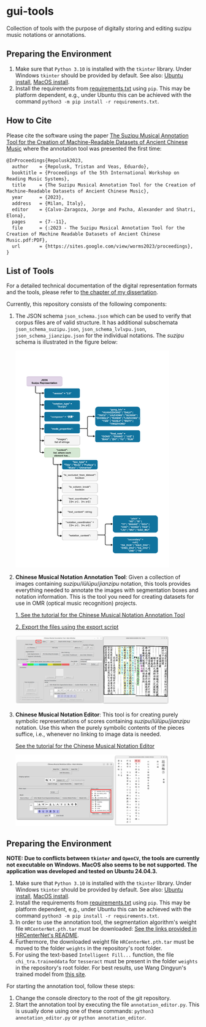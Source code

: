 
# gui-tools  
Collection of tools with the purpose of digitally storing and editing suzipu music notations or annotations.

## Preparing the Environment

1. Make sure that `Python 3.10` is installed with the `tkinter` library. Under Windows `tkinter` should be
provided by default. See also: [Ubuntu install](https://www.pythonguis.com/installation/install-tkinter-linux/),
[MacOS install](https://www.pythonguis.com/installation/install-tkinter-mac/).
2. Install the requirements from [requirements.txt](requirements.txt) using `pip`. This may be platform dependent, e.g.,
   under Ubuntu this can be achieved with the command `python3 -m pip install -r requirements.txt`.

## How to Cite

Please cite the software using the paper
[The Suzipu Musical Annotation Tool for the Creation of Machine-Readable Datasets of Ancient Chinese Music](https://repositum.tuwien.at/bitstream/20.500.12708/190035/1/Calvo-Zaragoza-2023-Proceedings%20of%20the%205th%20International%20Workshop%20on%20Read...-vor.pdf)
where the annotation tool was presented the first time:

```
@InProceedings{Repolusk2023,
  author    = {Repolusk, Tristan and Veas, Eduardo},
  booktitle = {Proceedings of the 5th International Workshop on Reading Music Systems},
  title     = {The Suzipu Musical Annotation Tool for the Creation of Machine-Readable Datasets of Ancient Chinese Music},
  year      = {2023},
  address   = {Milan, Italy},
  editor    = {Calvo-Zaragoza, Jorge and Pacha, Alexander and Shatri, Elona},
  pages     = {7--11},
  file      = {:2023 - The Suzipu Musical Annotation Tool for the Creation of Machine Readable Datasets of Ancient Chinese Music.pdf:PDF},
  url       = {https://sites.google.com/view/worms2023/proceedings},
}
```

## List of Tools

For a detailed technical documentation of the digital representation formats and the tools, please refer to
[the chapter of my dissertation](readme_files/documentation.pdf).

Currently, this repository consists of the following components:

1. The JSON schema `json_schema.json` which can be used to verify that corpus files are of valid structure. It has additional
   subschemata `json_schema_suzipu.json`, `json_schema_lvlvpu.json`, `json_schema_jianzipu.json` for the individual notations.
   The *suzipu* schema is illustrated in the figure below:


   <img src="readme_files/json_representation.png" width="400">


2. **Chinese Musical Notation Annotation Tool**: Given a collection of images containing *suzipu*/*lülüpu*/*jianzipu* notation,
	this tools provides everything needed to annotate the images with segmentation boxes and notation
	information. This is the tool you need for creating datasets for use in OMR (optical music recognition)
	projects.

	[1. See the tutorial for the Chinese Musical Notation Annotation Tool](readme_files/annotation_tool_tutorial.pdf)
    
    [2. Export the files using the export script](readme_files/extract_dataset_from_corpus.md)

	<img src="readme_files/annotation_tool.png" width="400">

3. **Chinese Musical Notation Editor**: This tool is for creating purely symbolic representations of scores containing
   *suzipu*/*lülüpu*/*jianzipu* notation. Use this when the purely symbolic contents of the pieces suffice, i.e.,
   whenever no linking to image data is needed.
 
	[See the tutorial for the Chinese Musical Notation Editor](readme_files/notation_editor_tutorial.pdf)
	
	<img src="readme_files/notation_editor.png" width="400">


## Preparing the Environment

**NOTE: Due to conflicts between `tkinter` and `OpenCV`, the tools are currently not executable on Windows.
MacOS also seems to be not supported. The application was developed and tested on Ubuntu 24.04.3.**

1. Make sure that `Python 3.10` is installed with the `tkinter` library. Under Windows `tkinter` should be
provided by default. See also: [Ubuntu install](https://www.pythonguis.com/installation/install-tkinter-linux/),
[MacOS install](https://www.pythonguis.com/installation/install-tkinter-mac/).
2. Install the requirements from [requirements.txt](requirements.txt) using `pip`. This may be platform dependent, e.g.,
   under Ubuntu this can be achieved with the command `python3 -m pip install -r requirements.txt`.
3. In order to use the annotation tool, the segmentation algorithm's weight file `HRCenterNet.pth.tar` must
   be downloaded:
   [See the links provided in HRCenterNet's README](https://github.com/Tverous/HRCenterNet#download-the-dataset-and-the-pretrained-weight).
4. Furthermore, the downloaded weight file `HRCenterNet.pth.tar` must be moved to the folder `weights` in the repository's
   root folder.
5. For using the text-based `Intelligent Fill...` function, the file `chi_tra.traineddata` for `tesseract` must be
   present in the folder `weights` in the repository's root folder. For best results, use Wang Dingyun's trained model
   from [this site](https://github.com/gumblex/tessdata_chi/releases/tag/v20220621).


For starting the annotation tool, follow these steps:
1. Change the console directory to the root of the git repository.
2. Start the annotation tool by executing the file `annotation_editor.py`. This is usually done using one
   of these commands: `python3 annotation_editor.py` or `python annotation_editor`.
